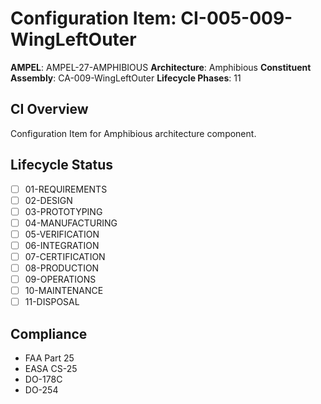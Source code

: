 # Configuration Item: CI-005-009-WingLeftOuter

**AMPEL**: AMPEL-27-AMPHIBIOUS
**Architecture**: Amphibious
**Constituent Assembly**: CA-009-WingLeftOuter
**Lifecycle Phases**: 11

## CI Overview
Configuration Item for Amphibious architecture component.

## Lifecycle Status
- [ ] 01-REQUIREMENTS
- [ ] 02-DESIGN
- [ ] 03-PROTOTYPING
- [ ] 04-MANUFACTURING
- [ ] 05-VERIFICATION
- [ ] 06-INTEGRATION
- [ ] 07-CERTIFICATION
- [ ] 08-PRODUCTION
- [ ] 09-OPERATIONS
- [ ] 10-MAINTENANCE
- [ ] 11-DISPOSAL

## Compliance
- FAA Part 25
- EASA CS-25
- DO-178C
- DO-254
